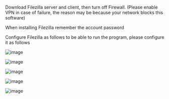 Download Filezilla server and client, then turn off Firewall. (Please enable VPN in case of failure, the reason may be because your network blocks this software)

When installing Filezilla remember the account password

Configure Filezilla as follows to be able to run the program, please configure it as follows

![image](https://github.com/Clapboiz/CS-Winform/assets/112185647/15722021-77a6-46ae-ace4-725be053d9c9)

![image](https://github.com/Clapboiz/CS-Winform/assets/112185647/f39c04b4-f04f-4c5f-a4f0-2ccec358a27e)

![image](https://github.com/Clapboiz/CS-Winform/assets/112185647/30767c3b-2474-44d7-bec0-aa601ee6dd23)

![image](https://github.com/Clapboiz/CS-Winform/assets/112185647/183fb753-7d0e-4f71-ab54-8f7901fd93ef)

![image](https://github.com/Clapboiz/CS-Winform/assets/112185647/1bd27e91-2164-410a-a78b-b98afa7ae844)

